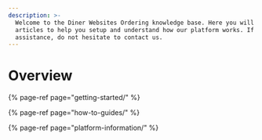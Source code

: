 ```yaml
---
description: >-
  Welcome to the Diner Websites Ordering knowledge base. Here you will find
  articles to help you setup and understand how our platform works. If you need
  assistance, do not hesitate to contact us.
---
```


# Overview

{% page-ref page="getting-started/" %}

{% page-ref page="how-to-guides/" %}

{% page-ref page="platform-information/" %}

